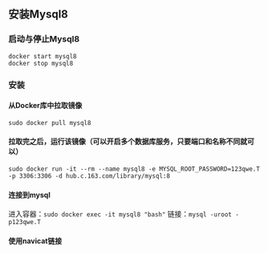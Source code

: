 ## 安装Mysql8
### 启动与停止Mysql8

```
docker start mysql8
docker stop mysql8
```

### 安装
#### 从Docker库中拉取镜像

`sudo docker pull mysql8`

#### 拉取完之后，运行该镜像（**可以开启多个数据库服务，只要端口和名称不同就可以**）

`sudo docker run -it --rm --name mysql8 -e MYSQL_ROOT_PASSWORD=123qwe.T -p 3306:3306 -d hub.c.163.com/library/mysql:8`

#### 连接到mysql

进入容器：`sudo docker exec -it mysql8 "bash"`
链接：`mysql -uroot -p123qwe.T`

#### 使用navicat链接